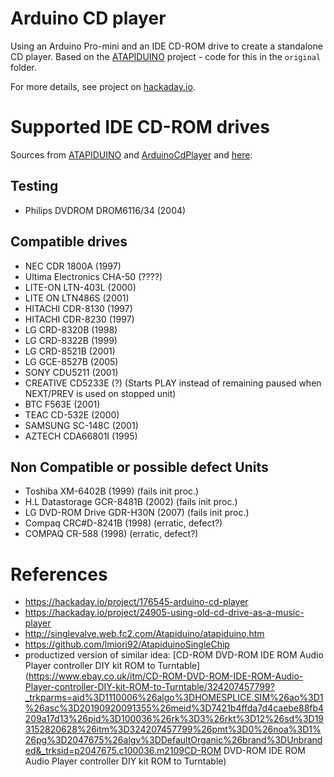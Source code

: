 # Arduino CD player

Using an Arduino Pro-mini and an IDE CD-ROM drive to create a standalone CD player.
Based on the [ATAPIDUINO](http://singlevalve.web.fc2.com/Atapiduino/atapiduino.htm) project - code for this in the `original` folder.

For more details, see project on [hackaday.io](https://hackaday.io/project/176545-arduino-cd-player).

# Supported IDE CD-ROM drives
Sources from [ATAPIDUINO](http://singlevalve.web.fc2.com/Atapiduino/atapiduino.htm) and [ArduinoCdPlayer](https://hackaday.io/project/176545-arduino-cd-player) and [here](https://hackaday.io/project/24905-using-old-cd-drive-as-a-music-player):

## Testing
* Philips DVDROM DROM6116/34 (2004)

## Compatible drives
* NEC CDR 1800A (1997)
* Ultima Electronics CHA-50 (????)
* LITE-ON LTN-403L (2000)
* LITE ON LTN486S (2001)
* HITACHI CDR-8130 (1997)
* HITACHI CDR-8230 (1997)
* LG CRD-8320B (1998)
* LG CRD-8322B (1999)
* LG CRD-8521B (2001)
* LG GCE-8527B (2005)
* SONY CDU5211 (2001)
* CREATIVE CD5233E (?) (Starts PLAY instead of remaining paused when NEXT/PREV is used on stopped unit)
* BTC F563E (2001)
* TEAC CD-532E (2000)
* SAMSUNG SC-148C (2001)
* AZTECH CDA66801I (1995)


## Non Compatible or possible defect Units
* Toshiba XM-6402B (1999) (fails init proc.)
* H.L Datastorage GCR-8481B (2002) (fails init proc.)
* LG DVD-ROM Drive GDR-H30N (2007) (fails init proc.)
* Compaq CRC#D-8241B (1998) (erratic, defect?)
* COMPAQ CR-588 (1998) (erratic, defect?)


# References
* https://hackaday.io/project/176545-arduino-cd-player
* https://hackaday.io/project/24905-using-old-cd-drive-as-a-music-player
* http://singlevalve.web.fc2.com/Atapiduino/atapiduino.htm 
* https://github.com/lmiori92/AtapiduinoSingleChip
* productized version of similar idea: [CD-ROM DVD-ROM IDE ROM Audio Player controller DIY kit ROM to Turntable](https://www.ebay.co.uk/itm/CD-ROM-DVD-ROM-IDE-ROM-Audio-Player-controller-DIY-kit-ROM-to-Turntable/324207457799?_trkparms=aid%3D1110006%26algo%3DHOMESPLICE.SIM%26ao%3D1%26asc%3D20190920091355%26meid%3D7421b4ffda7d4caebe88fb4209a17d13%26pid%3D100036%26rk%3D3%26rkt%3D12%26sd%3D193152820628%26itm%3D324207457799%26pmt%3D0%26noa%3D1%26pg%3D2047675%26algv%3DDefaultOrganic%26brand%3DUnbranded&_trksid=p2047675.c100036.m2109CD-ROM DVD-ROM IDE ROM Audio Player controller DIY kit ROM to Turntable)
